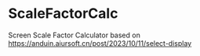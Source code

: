 # ScaleFactorCalc

Screen Scale Factor Calculator based on https://anduin.aiursoft.cn/post/2023/10/11/select-display
